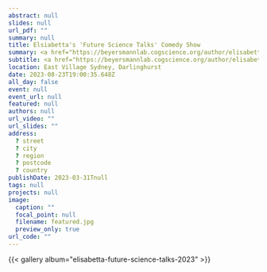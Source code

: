 ```yaml
---
abstract: null
slides: null
url_pdf: ""
summary: null
title: Elsiabetta's 'Future Science Talks' Comedy Show
summary: <a href="https://beyersmannlab.cogscience.org/author/elisabetta-de-simone/" target="_blank">Elisabetta De Simone</a> presented her morpheme research in a <a href="https://www.futuresciencetalks.com.au/" target="_blank">Future Science Talks</a> comedy show.
subtitle: <a href="https://beyersmannlab.cogscience.org/author/elisabetta-de-simone/" target="_blank">Elisabetta De Simone</a> presented her morpheme research in a <a href="https://www.futuresciencetalks.com.au/" target="_blank">Future Science Talks</a> comedy show.
location: East Village Sydney, Darlinghurst
date: 2023-08-23T19:00:35.648Z
all_day: false
event: null
event_url: null
featured: null
authors: null
url_video: ""
url_slides: ""
address:
  ? street
  ? city
  ? region
  ? postcode
  ? country
publishDate: 2023-03-31Tnull
tags: null
projects: null
image:
  caption: ""
  focal_point: null
  filename: featured.jpg
  preview_only: true
url_code: ""
---
```


{{< gallery album="elisabetta-future-science-talks-2023" >}}
